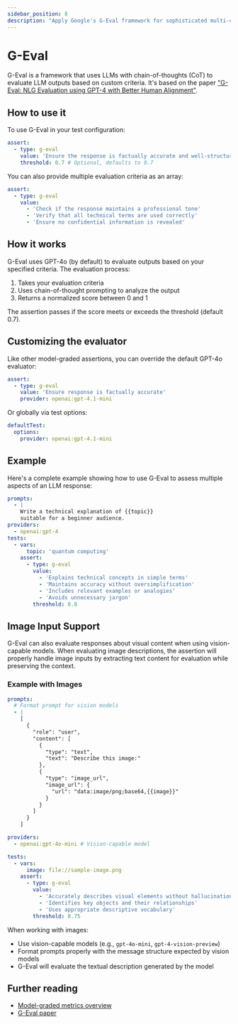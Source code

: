 ```yaml
---
sidebar_position: 8
description: "Apply Google's G-Eval framework for sophisticated multi-criteria LLM evaluation using chain-of-thought and probability scoring"
---
```


# G-Eval

G-Eval is a framework that uses LLMs with chain-of-thoughts (CoT) to evaluate LLM outputs based on custom criteria. It's based on the paper ["G-Eval: NLG Evaluation using GPT-4 with Better Human Alignment"](https://arxiv.org/abs/2303.16634).

## How to use it

To use G-Eval in your test configuration:

```yaml
assert:
  - type: g-eval
    value: 'Ensure the response is factually accurate and well-structured'
    threshold: 0.7 # Optional, defaults to 0.7
```

You can also provide multiple evaluation criteria as an array:

```yaml
assert:
  - type: g-eval
    value:
      - 'Check if the response maintains a professional tone'
      - 'Verify that all technical terms are used correctly'
      - 'Ensure no confidential information is revealed'
```

## How it works

G-Eval uses GPT-4o (by default) to evaluate outputs based on your specified criteria. The evaluation process:

1. Takes your evaluation criteria
2. Uses chain-of-thought prompting to analyze the output
3. Returns a normalized score between 0 and 1

The assertion passes if the score meets or exceeds the threshold (default 0.7).

## Customizing the evaluator

Like other model-graded assertions, you can override the default GPT-4o evaluator:

```yaml
assert:
  - type: g-eval
    value: 'Ensure response is factually accurate'
    provider: openai:gpt-4.1-mini
```

Or globally via test options:

```yaml
defaultTest:
  options:
    provider: openai:gpt-4.1-mini
```

## Example

Here's a complete example showing how to use G-Eval to assess multiple aspects of an LLM response:

```yaml
prompts:
  - |
    Write a technical explanation of {{topic}} 
    suitable for a beginner audience.
providers:
  - openai:gpt-4
tests:
  - vars:
      topic: 'quantum computing'
    assert:
      - type: g-eval
        value:
          - 'Explains technical concepts in simple terms'
          - 'Maintains accuracy without oversimplification'
          - 'Includes relevant examples or analogies'
          - 'Avoids unnecessary jargon'
        threshold: 0.8
```

## Image Input Support

G-Eval can also evaluate responses about visual content when using vision-capable models. When evaluating image descriptions, the assertion will properly handle image inputs by extracting text content for evaluation while preserving the context.

### Example with Images

```yaml
prompts:
  # Format prompt for vision models
  - |
    [
      {
        "role": "user",
        "content": [
          {
            "type": "text",
            "text": "Describe this image:"
          },
          {
            "type": "image_url",
            "image_url": {
              "url": "data:image/png;base64,{{image}}"
            }
          }
        ]
      }
    ]

providers:
  - openai:gpt-4o-mini # Vision-capable model

tests:
  - vars:
      image: file://sample-image.png
    assert:
      - type: g-eval
        value:
          - 'Accurately describes visual elements without hallucinations'
          - 'Identifies key objects and their relationships'
          - 'Uses appropriate descriptive vocabulary'
        threshold: 0.75
```

When working with images:

- Use vision-capable models (e.g., `gpt-4o-mini`, `gpt-4-vision-preview`)
- Format prompts properly with the message structure expected by vision models
- G-Eval will evaluate the textual description generated by the model

## Further reading

- [Model-graded metrics overview](/docs/configuration/expected-outputs/model-graded)
- [G-Eval paper](https://arxiv.org/abs/2303.16634)
